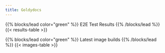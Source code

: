 ```yaml
---
title: Goldydocs
---
```


{{% blocks/lead color="green" %}}
E2E Test Results
{{% /blocks/lead %}}
{{< results-table >}}

{{% blocks/lead color="green" %}}
Latest image builds
{{% /blocks/lead %}}
{{< images-table >}}
